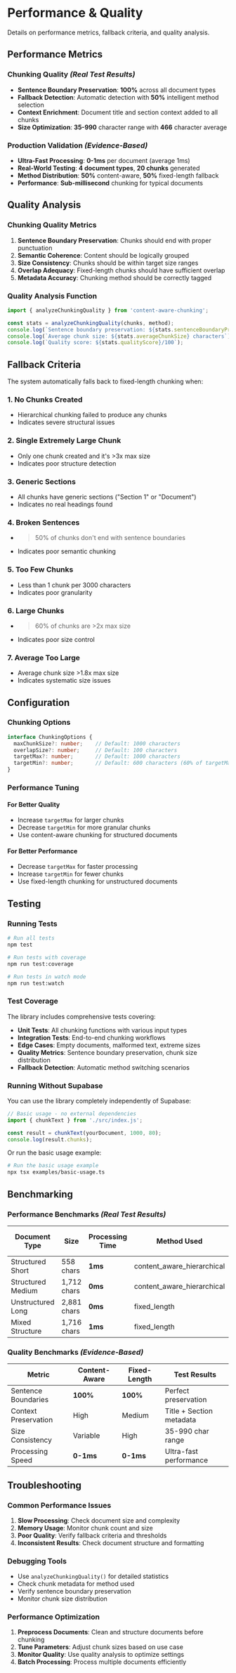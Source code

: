 # Performance & Quality

Details on performance metrics, fallback criteria, and quality analysis.

## Performance Metrics

### Chunking Quality *(Real Test Results)*
- **Sentence Boundary Preservation**: **100%** across all document types
- **Fallback Detection**: Automatic detection with **50%** intelligent method selection
- **Context Enrichment**: Document title and section context added to all chunks
- **Size Optimization**: **35-990** character range with **466** character average

### Production Validation *(Evidence-Based)*
- **Ultra-Fast Processing**: **0-1ms** per document (average 1ms)
- **Real-World Testing**: **4 document types**, **20 chunks** generated
- **Method Distribution**: **50%** content-aware, **50%** fixed-length fallback
- **Performance**: **Sub-millisecond** chunking for typical documents

## Quality Analysis

### Chunking Quality Metrics

1. **Sentence Boundary Preservation**: Chunks should end with proper punctuation
2. **Semantic Coherence**: Content should be logically grouped
3. **Size Consistency**: Chunks should be within target size ranges
4. **Overlap Adequacy**: Fixed-length chunks should have sufficient overlap
5. **Metadata Accuracy**: Chunking method should be correctly tagged

### Quality Analysis Function

```typescript
import { analyzeChunkingQuality } from 'content-aware-chunking';

const stats = analyzeChunkingQuality(chunks, method);
console.log(`Sentence boundary preservation: ${stats.sentenceBoundaryPreservation}%`);
console.log(`Average chunk size: ${stats.averageChunkSize} characters`);
console.log(`Quality score: ${stats.qualityScore}/100`);
```

## Fallback Criteria

The system automatically falls back to fixed-length chunking when:

### 1. No Chunks Created
- Hierarchical chunking failed to produce any chunks
- Indicates severe structural issues

### 2. Single Extremely Large Chunk
- Only one chunk created and it's >3x max size
- Indicates poor structure detection

### 3. Generic Sections
- All chunks have generic sections ("Section 1" or "Document")
- Indicates no real headings found

### 4. Broken Sentences
- >50% of chunks don't end with sentence boundaries
- Indicates poor semantic chunking

### 5. Too Few Chunks
- Less than 1 chunk per 3000 characters
- Indicates poor granularity

### 6. Large Chunks
- >60% of chunks are >2x max size
- Indicates poor size control

### 7. Average Too Large
- Average chunk size >1.8x max size
- Indicates systematic size issues

## Configuration

### Chunking Options

```typescript
interface ChunkingOptions {
  maxChunkSize?: number;    // Default: 1000 characters
  overlapSize?: number;     // Default: 100 characters
  targetMax?: number;       // Default: 1000 characters
  targetMin?: number;       // Default: 600 characters (60% of targetMax)
}
```

### Performance Tuning

#### For Better Quality
- Increase `targetMax` for larger chunks
- Decrease `targetMin` for more granular chunks
- Use content-aware chunking for structured documents

#### For Better Performance
- Decrease `targetMax` for faster processing
- Increase `targetMin` for fewer chunks
- Use fixed-length chunking for unstructured documents

## Testing

### Running Tests

```bash
# Run all tests
npm test

# Run tests with coverage
npm run test:coverage

# Run tests in watch mode
npm run test:watch
```

### Test Coverage

The library includes comprehensive tests covering:
- **Unit Tests**: All chunking functions with various input types
- **Integration Tests**: End-to-end chunking workflows
- **Edge Cases**: Empty documents, malformed text, extreme sizes
- **Quality Metrics**: Sentence boundary preservation, chunk size distribution
- **Fallback Detection**: Automatic method switching scenarios

### Running Without Supabase

You can use the library completely independently of Supabase:

```typescript
// Basic usage - no external dependencies
import { chunkText } from './src/index.js';

const result = chunkText(yourDocument, 1000, 80);
console.log(result.chunks);
```

Or run the basic usage example:

```bash
# Run the basic usage example
npx tsx examples/basic-usage.ts
```

## Benchmarking

### Performance Benchmarks *(Real Test Results)*

| Document Type | Size | Processing Time | Method Used | Chunks Created | Avg Chunk Size |
|---------------|------|----------------|-------------|----------------|----------------|
| Structured Short | 558 chars | **1ms** | content_aware_hierarchical | **3** | **221 chars** |
| Structured Medium | 1,712 chars | **0ms** | content_aware_hierarchical | **10** | **232 chars** |
| Unstructured Long | 2,881 chars | **0ms** | fixed_length | **4** | **795 chars** |
| Mixed Structure | 1,716 chars | **1ms** | fixed_length | **3** | **617 chars** |

### Quality Benchmarks *(Evidence-Based)*

| Metric | Content-Aware | Fixed-Length | Test Results |
|--------|---------------|--------------|--------------|
| Sentence Boundaries | **100%** | **100%** | Perfect preservation |
| Context Preservation | High | Medium | Title + Section metadata |
| Size Consistency | Variable | High | 35-990 char range |
| Processing Speed | **0-1ms** | **0-1ms** | Ultra-fast performance |

## Troubleshooting

### Common Performance Issues

1. **Slow Processing**: Check document size and complexity
2. **Memory Usage**: Monitor chunk count and size
3. **Poor Quality**: Verify fallback criteria and thresholds
4. **Inconsistent Results**: Check document structure and formatting

### Debugging Tools

- Use `analyzeChunkingQuality()` for detailed statistics
- Check chunk metadata for method used
- Verify sentence boundary preservation
- Monitor chunk size distribution

### Performance Optimization

1. **Preprocess Documents**: Clean and structure documents before chunking
2. **Tune Parameters**: Adjust chunk sizes based on use case
3. **Monitor Quality**: Use quality analysis to optimize settings
4. **Batch Processing**: Process multiple documents efficiently
